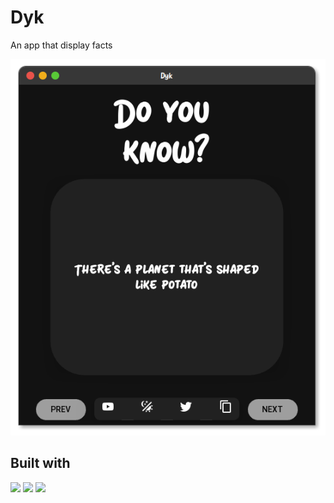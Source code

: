 # Dyk
An app that display facts

[<img src="images/dyk.png">]()

## Built with
[<img src="https://img.shields.io/badge/python-blue.svg?logo=LOGO">]()
[<img src="https://img.shields.io/badge/kivymd-gray.svg?logo=LOGO">]()
[<img src="https://img.shields.io/badge/kv-lang.svg?logo=LOGO">]()
